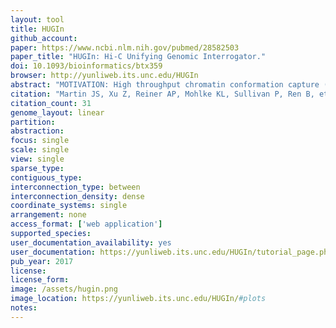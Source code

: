 ```yaml
---
layout: tool 
title: HUGIn
github_account: 
paper: https://www.ncbi.nlm.nih.gov/pubmed/28582503
paper_title: "HUGIn: Hi-C Unifying Genomic Interrogator."
doi: 10.1093/bioinformatics/btx359
browser: http://yunliweb.its.unc.edu/HUGIn
abstract: "MOTIVATION: High throughput chromatin conformation capture (3C) technologies, such as Hi-C and ChIA-PET, have the potential to elucidate the functional roles of non-coding variants. However, most of published genome-wide unbiased chromatin organization studies have used cultured cell lines, limiting their generalizability. RESULTS: We developed a web browser, HUGIn, to visualize Hi-C data generated from 21 human primary tissues and cell lines. HUGIn enables assessment of chromatin contacts both constitutive across and specific to tissue(s) and/or cell line(s) at any genomic loci, including GWAS SNPs, eQTLs and cis-regulatory elements, facilitating the understanding of both GWAS and eQTL results and functional genomics data. AVAILABILITY AND IMPLEMENTATION: HUGIn is available at http://yunliweb.its.unc.edu/HUGIn."
citation: "Martin JS, Xu Z, Reiner AP, Mohlke KL, Sullivan P, Ren B, et al. HUGIn: Hi-C Unifying Genomic Interrogator. Bioinformatics. academic.oup.com; 2017;33: 3793–3795."
citation_count: 31
genome_layout: linear
partition: 
abstraction: 
focus: single
scale: single
view: single
sparse_type: 
contiguous_type: 
interconnection_type: between
interconnection_density: dense
coordinate_systems: single
arrangement: none
access_format: ['web application']
supported_species: 
user_documentation_availability: yes
user_documentation: https://yunliweb.its.unc.edu/HUGIn/tutorial_page.php
pub_year: 2017
license: 
license_form: 
image: /assets/hugin.png
image_location: https://yunliweb.its.unc.edu/HUGIn/#plots
notes: 
---
```

